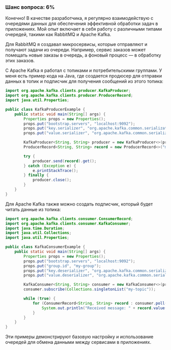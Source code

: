 ### Шанс вопроса: 6%

Конечно! В качестве разработчика, я регулярно взаимодействую с очередями данных для обеспечения эффективной обработки задач в приложениях. Мой опыт включает в себя работу с различными типами очередей, такими как RabbitMQ и Apache Kafka.

Для RabbitMQ я создавал микросервисы, которые отправляют и получают задачи из очереди. Например, сервис заказов может помещать новые заказы в очередь, а фоновый процесс — в обработку этих заказов.

С Apache Kafka я работал с топиками и потребительскими группами. У меня есть пример кода на Java, где создается продюсер для отправки данных в топик и подписчик для получения сообщений из этого топика:

```java
import org.apache.kafka.clients.producer.KafkaProducer;
import org.apache.kafka.clients.producer.ProducerRecord;
import java.util.Properties;

public class KafkaProducerExample {
    public static void main(String[] args) {
        Properties props = new Properties();
        props.put("bootstrap.servers", "localhost:9092");
        props.put("key.serializer", "org.apache.kafka.common.serialization.StringSerializer");
        props.put("value.serializer", "org.apache.kafka.common.serialization.StringSerializer");

        KafkaProducer<String, String> producer = new KafkaProducer<>(props);
        ProducerRecord<String, String> record = new ProducerRecord<>("my-topic", "key", "Hello, Kafka!");

        try {
            producer.send(record).get();
        } catch (Exception e) {
            e.printStackTrace();
        } finally {
            producer.close();
        }
    }
}
```

Для Apache Kafka также можно создать подписчик, который будет читать данные из топика:

```java
import org.apache.kafka.clients.consumer.ConsumerRecord;
import org.apache.kafka.clients.consumer.KafkaConsumer;
import java.time.Duration;
import java.util.Collections;
import java.util.Properties;

public class KafkaConsumerExample {
    public static void main(String[] args) {
        Properties props = new Properties();
        props.put("bootstrap.servers", "localhost:9092");
        props.put("group.id", "my-group");
        props.put("key.deserializer", "org.apache.kafka.common.serialization.StringDeserializer");
        props.put("value.deserializer", "org.apache.kafka.common.serialization.StringDeserializer");

        KafkaConsumer<String, String> consumer = new KafkaConsumer<>(props);
        consumer.subscribe(Collections.singletonList("my-topic"));

        while (true) {
            for (ConsumerRecord<String, String> record : consumer.poll(Duration.ofMillis(100))) {
                System.out.println("Received message: " + record.value());
            }
        }
    }
}
```

Эти примеры демонстрируют базовую настройку и использование очередей для обмена данными между сервисами в приложениях.